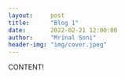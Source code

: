 ```yaml
---
layout:     post
title:      "Blog 1"
date:       2022-02-21 12:00:00
author:     "Mrinal Soni"
header-img: "img/cover.jpeg"
---
```


CONTENT!